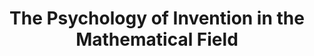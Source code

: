 ---
title: The Psychology of Invention in the Mathematical Field
authors:
- Jacques Hadamard
year: 1945
goodreads: 1454428
rating: 4
tags:
- Psychology
---